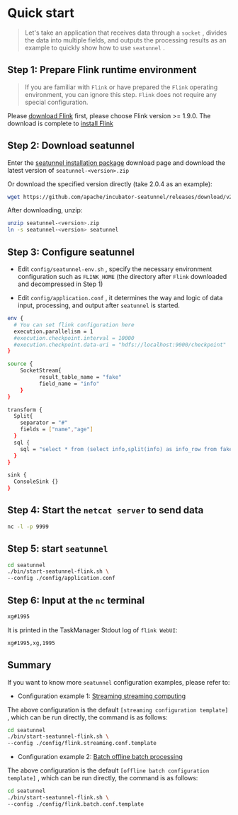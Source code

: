 # Quick start

> Let's take an application that receives data through a `socket` , divides the data into multiple fields, and outputs the processing results as an example to quickly show how to use `seatunnel` .

## Step 1: Prepare Flink runtime environment

> If you are familiar with `Flink` or have prepared the `Flink` operating environment, you can ignore this step. `Flink` does not require any special configuration.

Please [download Flink](https://flink.apache.org/downloads.html) first, please choose Flink version >= 1.9.0. The download is complete to [install Flink](https://nightlies.apache.org/flink/flink-docs-release-1.14/zh/docs/deployment/resource-providers/standalone/overview/)

## Step 2: Download seatunnel

Enter the [seatunnel installation package](https://github.com/apache/incubator-seatunnel/releases) download page and download the latest version of `seatunnel-<version>.zip`

Or download the specified version directly (take 2.0.4 as an example):

```bash
wget https://github.com/apache/incubator-seatunnel/releases/download/v2.0.4/waterdrop-dist-2.0.4-2.11.8-release.zip -O seatunnel-2.0.4.zip
```

After downloading, unzip:

```bash
unzip seatunnel-<version>.zip
ln -s seatunnel-<version> seatunnel
```

## Step 3: Configure seatunnel

- Edit `config/seatunnel-env.sh` , specify the necessary environment configuration such as `FLINK_HOME` (the directory after `Flink` downloaded and decompressed in Step 1)

- Edit `config/application.conf` , it determines the way and logic of data input, processing, and output after `seatunnel` is started.

```bash
env {
  # You can set flink configuration here
  execution.parallelism = 1
  #execution.checkpoint.interval = 10000
  #execution.checkpoint.data-uri = "hdfs://localhost:9000/checkpoint"
}

source {
    SocketStream{
          result_table_name = "fake"
          field_name = "info"
    }
}

transform {
  Split{
    separator = "#"
    fields = ["name","age"]
  }
  sql {
    sql = "select * from (select info,split(info) as info_row from fake) t1"
  }
}

sink {
  ConsoleSink {}
}

```

## Step 4: Start the `netcat server` to send data

```bash
nc -l -p 9999
```

## Step 5: start `seatunnel`

```bash
cd seatunnel
./bin/start-seatunnel-flink.sh \
--config ./config/application.conf
```

## Step 6: Input at the `nc` terminal

```bash
xg#1995
```

It is printed in the TaskManager Stdout log of `flink WebUI`:

```bash
xg#1995,xg,1995
```

## Summary

If you want to know more `seatunnel` configuration examples, please refer to:

- Configuration example 1: [Streaming streaming computing](https://github.com/apache/incubator-seatunnel/blob/dev/config/flink.streaming.conf.template)

The above configuration is the default `[streaming configuration template]` , which can be run directly, the command is as follows:

```bash
cd seatunnel
./bin/start-seatunnel-flink.sh \
--config ./config/flink.streaming.conf.template
```

- Configuration example 2: [Batch offline batch processing](https://github.com/apache/incubator-seatunnel/blob/dev/config/flink.batch.conf.template)

The above configuration is the default `[offline batch configuration template]` , which can be run directly, the command is as follows:

```bash
cd seatunnel
./bin/start-seatunnel-flink.sh \
--config ./config/flink.batch.conf.template
```
